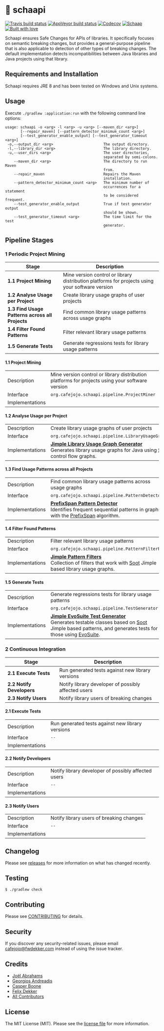 # 🐑 schaapi
[![Travis build status](https://img.shields.io/travis/cafejojo/schaapi/master.svg?style=for-the-badge&logo=travis)](https://travis-ci.org/cafejojo/schaapi)
[![AppVeyor build status](https://img.shields.io/appveyor/ci/CafeJojo/schaapi/master.svg?style=for-the-badge&logo=appveyor)](https://ci.appveyor.com/project/CafeJojo/schaapi/branch/master)
[![Codecov](https://img.shields.io/codecov/c/github/cafejojo/schaapi/master.svg?style=for-the-badge)](https://codecov.io/gh/cafejojo/schaapi/)
[![Schaap](https://img.shields.io/badge/Contains-%F0%9F%90%91-FF69B4.svg?style=for-the-badge)](https://github.com/cafejojo/schaapi)
[![Built with love](https://img.shields.io/badge/built%20with-%E2%9D%A4%EF%B8%8F-red.svg?style=for-the-badge)](https://github.com/cafejojo/)

Schaapi ensures Safe Changes for APIs of libraries. It specifically focuses on semantic breaking changes, but provides a general-purpose pipeline that is also applicable to detection of other types of breaking changes. The default implementation detects incompatibilities between Java libraries and Java projects using that library.

## Requirements and Installation
Schaapi requires JRE 8 and has been tested on Windows and Unix systems.

## Usage
Execute `./gradlew :application:run` with the following command line options:

```
usage: schaapi -o <arg> -l <arg> -u <arg> [--maven_dir <arg>]
       [--repair_maven] [--pattern_detector_minimum_count <arg>]
       [--test_generator_enable_output] [--test_generator_timeout <arg>]
 -o,--output_dir <arg>                       The output directory.
 -l,--library_dir <arg>                      The library directory.
 -u,--user_dirs <arg>                        The user directories,
                                             separated by semi-colons.
    --maven_dir <arg>                        The directory to run Maven
                                             from.
    --repair_maven                           Repairs the Maven
                                             installation.
    --pattern_detector_minimum_count <arg>   The minimum number of
                                             occurrences for a statement
                                             to be considered frequent.
    --test_generator_enable_output           True if test generator output
                                             should be shown.
    --test_generator_timeout <arg>           The time limit for the test
                                             generator.
```

## Pipeline Stages
### 1 Periodic Project Mining
| Stage                                         | Description |
| --------------------------------------------- | --- |
| **1.1 Project Mining**                            | Mine version control or library distribution platforms for projects using your software version |
| **1.2 Analyse Usage per Project**                 | Create library usage graphs of user projects |
| **1.3 Find Usage Patterns across all Projects**   | Find common library usage patterns across usage graphs |
| **1.4 Filter Found Patterns**                     | Filter relevant library usage patterns |
| **1.5 Generate Tests**                            | Generate regressions tests for library usage patterns |

#### 1.1 Project Mining
| | |
| ------------------ | ------------- |
| Description        | Mine version control or library distribution platforms for projects using your software version |
| Interface          | `org.cafejojo.schaapi.pipeline.ProjectMiner` |
| Implementations    | |

#### 1.2 Analyse Usage per Project
| | |
| ------------------ | ------------- |
| Description        | Create library usage graphs of user projects |
| Interface          | `org.cafejojo.schaapi.pipeline.LibraryUsageGraphGenerator` |
| Implementations    | **[Jimple Library Usage Graph Generator](https://github.com/cafejojo/schaapi/tree/master/modules/pipeline/jimple-library-usage-graph-generator)**<br>Generates library usage graphs for Java using [Soot](https://github.com/Sable/soot) Jimple control flow graphs. |

#### 1.3 Find Usage Patterns across all Projects
| | |
| ------------------ | ------------- |
| Description        | Find common library usage patterns across usage graphs |
| Interface          | `org.cafejojo.schaapi.pipeline.PatternDetector` |
| Implementations    | **[PrefixSpan Pattern Detector](https://github.com/cafejojo/schaapi/tree/master/modules/pipeline/prefix-span-pattern-detector)**<br>Identifies frequent sequential patterns in graphs, with the [PrefixSpan](https://ieeexplore.ieee.org/abstract/document/1339268/) algorithm. |

#### 1.4 Filter Found Patterns
| | |
| ------------------ | ------------- |
| Description        | Filter relevant library usage patterns |
| Interface          | `org.cafejojo.schaapi.pipeline.PatternFilterRule` |
| Implementations    | **[Jimple Pattern Filters](https://github.com/cafejojo/schaapi/tree/master/modules/pipeline/jimple-pattern-filter)**<br>Collection of filters that work with [Soot](https://github.com/Sable/soot) Jimple based library usage graphs. |

#### 1.5 Generate Tests
| | |
| ------------------ | ------------- |
| Description        | Generate regressions tests for library usage patterns |
| Interface          | `org.cafejojo.schaapi.pipeline.TestGenerator` |
| Implementations    | **[Jimple EvoSuite Test Generator](https://github.com/cafejojo/schaapi/tree/master/modules/pipeline/jimple-evosuite-test-generator)**<br>Generates testable classes based on [Soot](https://github.com/Sable/soot) Jimple based patterns, and generates tests for those using [EvoSuite](http://www.evosuite.org/). |

### 2 Continuous Integration
| Stage                      | Description |
| -------------------------- | --- |
| **2.1 Execute Tests**      | Run generated tests against new library versions |
| **2.2 Notify Developers**  | Notify library developer of possibly affected users |
| **2.3 Notify Users**       | Notify library users of breaking changes |

#### 2.1 Execute Tests
| | |
| ------------------ | ------------- |
| Description        | Run generated tests against new library versions |
| Interface          | `--` |
| Implementations    | |

#### 2.2 Notify Developers
| | |
| ------------------ | ------------- |
| Description        | Notify library developer of possibly affected users |
| Interface          | `--` |
| Implementations    | |

#### 2.3 Notify Users
| | |
| ------------------ | ------------- |
| Description        | Notify library users of breaking changes |
| Interface          | `--` |
| Implementations    | |

## Changelog
Please see [releases](../../releases) for more information on what has changed recently.

## Testing
``` bash
$ ./gradlew check
```

## Contributing
Please see [CONTRIBUTING](CONTRIBUTING.md) for details.

## Security
If you discover any security-related issues, please email cafejojo@fwdekker.com instead of using the issue tracker.

## Credits
- [Joël Abrahams](https://github.com/jsabrahams)
- [Georgios Andreadis](https://github.com/gandreadis)
- [Casper Boone](https://github.com/casperboone)
- [Felix Dekker](https://github.com/fwdekker)
- [All Contributors](../../contributors)

## License
The MIT License (MIT). Please see the [license file](LICENSE) for more information.
